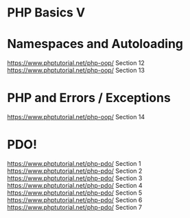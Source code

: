 # PHP Basics V


# Namespaces and Autoloading

https://www.phptutorial.net/php-oop/ Section 12
https://www.phptutorial.net/php-oop/ Section 13



# PHP and Errors / Exceptions

https://www.phptutorial.net/php-oop/ Section 14

# PDO!

https://www.phptutorial.net/php-pdo/ Section 1
https://www.phptutorial.net/php-pdo/ Section 2
https://www.phptutorial.net/php-pdo/ Section 3
https://www.phptutorial.net/php-pdo/ Section 4
https://www.phptutorial.net/php-pdo/ Section 5
https://www.phptutorial.net/php-pdo/ Section 6
https://www.phptutorial.net/php-pdo/ Section 7



